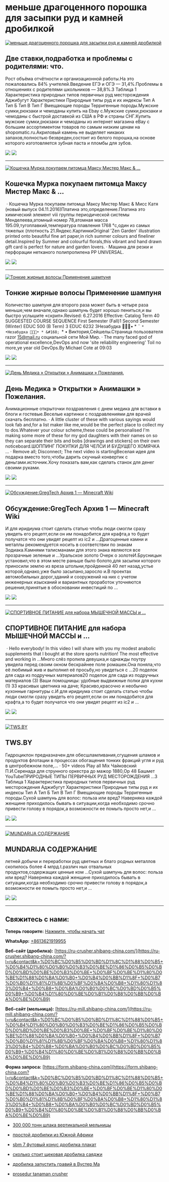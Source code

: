 # меньше драгоценного порошка для засыпки руд и камней дробилкой

<a href="https://swt.shibang-china.com/?l=ru&img&k=%D0%BC%D0%B5%D0%BD%D1%8C%D1%88%D0%B5+%D0%B4%D1%80%D0%B0%D0%B3%D0%BE%D1%86%D0%B5%D0%BD%D0%BD%D0%BE%D0%B3%D0%BE+%D0%BF%D0%BE%D1%80%D0%BE%D1%88%D0%BA%D0%B0+%D0%B4%D0%BB%D1%8F+%D0%B7%D0%B0%D1%81%D1%8B%D0%BF%D0%BA%D0%B8+%D1%80%D1%83%D0%B4+%D0%B8+%D0%BA%D0%B0%D0%BC%D0%BD%D0%B5%D0%B9+%D0%B4%D1%80%D0%BE%D0%B1%D0%B8%D0%BB%D0%BA%D0%BE%D0%B9" target="_blank">![меньше драгоценного порошка для засыпки руд и камней дробилкой](http://static.shibang-china.com/all-800x300/997.jpg)</a>

## Две ставки,подработка и проблемы с родителями: что.
Рост объёма отчётности и организационной работы.На это пожаловались 84% учителей.Введение ЕГЭ и ОГЭ — 31,4%.Проблемы в отношениях с родителями школьников — 38,8%.3 Таблица 1 Характеристика природных типов первичных руд месторождения Аджибугут Характеристики Природные типы руд и их индексы Тип А Тип Б Тип В Тип Г Вмещающие породы Терригенные породы.Мужские сумки,рюкзаки и чемоданы купить на Ebay с.Мужские сумки,рюкзаки и чемоданы с быстрой доставкой из США в РФ и страны СНГ.Купить мужские сумки,рюкзаки и чемоданы из интернет магазина eBay с большим ассортиментом товаров по самым низким ценам на shopomatic.ru.Акриловый камень не выделяет никаких запахов,полностью безвреден,состоит из белого порошка,на основе которого изготовляется зубная паста и пломбы для зубов.


<a href="https://whatsapp.shibangsoft.com/WhatsApp.php" target="_blank" title="WhatsApp">![](http://static.shibang-china.com/icon/whatsapp.png)</a> <a href="https://swt.shibang-china.com/?l=ru&icon&k=%D0%BC%D0%B5%D0%BD%D1%8C%D1%88%D0%B5+%D0%B4%D1%80%D0%B0%D0%B3%D0%BE%D1%86%D0%B5%D0%BD%D0%BD%D0%BE%D0%B3%D0%BE+%D0%BF%D0%BE%D1%80%D0%BE%D1%88%D0%BA%D0%B0+%D0%B4%D0%BB%D1%8F+%D0%B7%D0%B0%D1%81%D1%8B%D0%BF%D0%BA%D0%B8+%D1%80%D1%83%D0%B4+%D0%B8+%D0%BA%D0%B0%D0%BC%D0%BD%D0%B5%D0%B9+%D0%B4%D1%80%D0%BE%D0%B1%D0%B8%D0%BB%D0%BA%D0%BE%D0%B9" target="_blank">![](http://static.shibang-china.com/icon/chat-ru.png)</a>

---

<a href="https://swt.shibang-china.com/?l=ru&img&k=%D0%BC%D0%B5%D0%BD%D1%8C%D1%88%D0%B5+%D0%B4%D1%80%D0%B0%D0%B3%D0%BE%D1%86%D0%B5%D0%BD%D0%BD%D0%BE%D0%B3%D0%BE+%D0%BF%D0%BE%D1%80%D0%BE%D1%88%D0%BA%D0%B0+%D0%B4%D0%BB%D1%8F+%D0%B7%D0%B0%D1%81%D1%8B%D0%BF%D0%BA%D0%B8+%D1%80%D1%83%D0%B4+%D0%B8+%D0%BA%D0%B0%D0%BC%D0%BD%D0%B5%D0%B9+%D0%B4%D1%80%D0%BE%D0%B1%D0%B8%D0%BB%D0%BA%D0%BE%D0%B9" target="_blank">![Кошечка Мурка покупаем питомца Максу Мистер Макс &amp; …](http://static.shibang-china.com/all-800x300/207.jpg)</a>

## Кошечка Мурка покупаем питомца Максу Мистер Макс &amp; …
&nbsp;&#0183;&#32;Кошечка Мурка покупаем питомца Максу Мистер Макс &amp; Мисс Катя (новый выпуск 04.11.2016)Платина это,определение.Платина это химический элемент viii группы периодической системы Менделеева,атомный номер 78,атомная масса 195.09,тугоплавкий,температура плавления 1768 &#176;c,один из самых тяжелых (плотность 21.Яндекс.КартинкиOriginal 'Zen Garden' illustration printed onto beautiful fine art paper,in rich summer colours and fineliner detail.Inspired by Summer and colourful florals,this vibrant and hand drawn gift card is perfect for nature and garden lovers.&nbsp;&#0183;&#32;Машина для резки и перфорации нетканого полипропилена PP UNIVERSAL.


<a href="https://whatsapp.shibangsoft.com/WhatsApp.php" target="_blank" title="WhatsApp">![](http://static.shibang-china.com/icon/whatsapp.png)</a> <a href="https://swt.shibang-china.com/?l=ru&icon&k=%D0%BC%D0%B5%D0%BD%D1%8C%D1%88%D0%B5+%D0%B4%D1%80%D0%B0%D0%B3%D0%BE%D1%86%D0%B5%D0%BD%D0%BD%D0%BE%D0%B3%D0%BE+%D0%BF%D0%BE%D1%80%D0%BE%D1%88%D0%BA%D0%B0+%D0%B4%D0%BB%D1%8F+%D0%B7%D0%B0%D1%81%D1%8B%D0%BF%D0%BA%D0%B8+%D1%80%D1%83%D0%B4+%D0%B8+%D0%BA%D0%B0%D0%BC%D0%BD%D0%B5%D0%B9+%D0%B4%D1%80%D0%BE%D0%B1%D0%B8%D0%BB%D0%BA%D0%BE%D0%B9" target="_blank">![](http://static.shibang-china.com/icon/chat-ru.png)</a>

---

<a href="https://swt.shibang-china.com/?l=ru&img&k=%D0%BC%D0%B5%D0%BD%D1%8C%D1%88%D0%B5+%D0%B4%D1%80%D0%B0%D0%B3%D0%BE%D1%86%D0%B5%D0%BD%D0%BD%D0%BE%D0%B3%D0%BE+%D0%BF%D0%BE%D1%80%D0%BE%D1%88%D0%BA%D0%B0+%D0%B4%D0%BB%D1%8F+%D0%B7%D0%B0%D1%81%D1%8B%D0%BF%D0%BA%D0%B8+%D1%80%D1%83%D0%B4+%D0%B8+%D0%BA%D0%B0%D0%BC%D0%BD%D0%B5%D0%B9+%D0%B4%D1%80%D0%BE%D0%B1%D0%B8%D0%BB%D0%BA%D0%BE%D0%B9" target="_blank">![Тонкие жирные волосы Применение шампуня](http://static.shibang-china.com/all-800x300/780.jpg)</a>

## Тонкие жирные волосы Применение шампуня
Количество шампуня для второго раза может быть в четыре раза меньше,чем вначале,однако шампунь будет хорошо пениться,и вы быстро услышите &#171;скрип&#187;.Revised: 6.27.2016 Effective: Catalog Term 40 SUGGESTED COURSE SEQUENCE First Semester (Fall)1 Second Semester (Winter) EDUC 500 (B Term) 3 EDUC 6232 3Незабудка 🍃🌸🌺• * &#168; `* •Незабудка 🍃🌸🌺• * &#168; `* • Виктория,Сейшелы.Страница пользователя razor 15@mail.ru социальной сети Мой Мир.&nbsp;&#0183;&#32;The many faced god of operational excellence,DevOps and now 'site reliability engineering' Toil no more,ye year old DevOps.By Michael Cote at 09:03


<a href="https://whatsapp.shibangsoft.com/WhatsApp.php" target="_blank" title="WhatsApp">![](http://static.shibang-china.com/icon/whatsapp.png)</a> <a href="https://swt.shibang-china.com/?l=ru&icon&k=%D0%BC%D0%B5%D0%BD%D1%8C%D1%88%D0%B5+%D0%B4%D1%80%D0%B0%D0%B3%D0%BE%D1%86%D0%B5%D0%BD%D0%BD%D0%BE%D0%B3%D0%BE+%D0%BF%D0%BE%D1%80%D0%BE%D1%88%D0%BA%D0%B0+%D0%B4%D0%BB%D1%8F+%D0%B7%D0%B0%D1%81%D1%8B%D0%BF%D0%BA%D0%B8+%D1%80%D1%83%D0%B4+%D0%B8+%D0%BA%D0%B0%D0%BC%D0%BD%D0%B5%D0%B9+%D0%B4%D1%80%D0%BE%D0%B1%D0%B8%D0%BB%D0%BA%D0%BE%D0%B9" target="_blank">![](http://static.shibang-china.com/icon/chat-ru.png)</a>

---

<a href="https://swt.shibang-china.com/?l=ru&img&k=%D0%BC%D0%B5%D0%BD%D1%8C%D1%88%D0%B5+%D0%B4%D1%80%D0%B0%D0%B3%D0%BE%D1%86%D0%B5%D0%BD%D0%BD%D0%BE%D0%B3%D0%BE+%D0%BF%D0%BE%D1%80%D0%BE%D1%88%D0%BA%D0%B0+%D0%B4%D0%BB%D1%8F+%D0%B7%D0%B0%D1%81%D1%8B%D0%BF%D0%BA%D0%B8+%D1%80%D1%83%D0%B4+%D0%B8+%D0%BA%D0%B0%D0%BC%D0%BD%D0%B5%D0%B9+%D0%B4%D1%80%D0%BE%D0%B1%D0%B8%D0%BB%D0%BA%D0%BE%D0%B9" target="_blank">![День Медика &#187; Открытки &#187; Анимашки &#187; Пожелания.](http://static.shibang-china.com/all-800x300/97.jpg)</a>

## День Медика &#187; Открытки &#187; Анимашки &#187; Пожелания.
Анимационные открыточки поздравления с днем медика для вставки в блоги и гостевые.Веселые картинки с поздравлениями для врачей скачать бесплатно.&nbsp;&#0183;&#32;A little cluster of these with various sayings would look fab and,for a list maker like me,would be the perfect place to collect my to dos.Whatever your colour scheme,these could be personalised I'm making some more of these for my god daughters with their names on so they can separate their bits and bobs [drawings and stickers] on their own noticeboard.ШОППИНГ ПОКУПКИ ДЛЯ ЧЕЛСИ И БУДУЩЕГО ХОМЯЧКА …&nbsp;&#0183;&#32;Remove all; Disconnect; The next video is startingВеселая идея для подарка вместо того,чтобы дарить скучный конвертик с деньгами.источник.Хочу показать вам,как сделать станок для денег своими руками.


<a href="https://whatsapp.shibangsoft.com/WhatsApp.php" target="_blank" title="WhatsApp">![](http://static.shibang-china.com/icon/whatsapp.png)</a> <a href="https://swt.shibang-china.com/?l=ru&icon&k=%D0%BC%D0%B5%D0%BD%D1%8C%D1%88%D0%B5+%D0%B4%D1%80%D0%B0%D0%B3%D0%BE%D1%86%D0%B5%D0%BD%D0%BD%D0%BE%D0%B3%D0%BE+%D0%BF%D0%BE%D1%80%D0%BE%D1%88%D0%BA%D0%B0+%D0%B4%D0%BB%D1%8F+%D0%B7%D0%B0%D1%81%D1%8B%D0%BF%D0%BA%D0%B8+%D1%80%D1%83%D0%B4+%D0%B8+%D0%BA%D0%B0%D0%BC%D0%BD%D0%B5%D0%B9+%D0%B4%D1%80%D0%BE%D0%B1%D0%B8%D0%BB%D0%BA%D0%BE%D0%B9" target="_blank">![](http://static.shibang-china.com/icon/chat-ru.png)</a>

---

<a href="https://swt.shibang-china.com/?l=ru&img&k=%D0%BC%D0%B5%D0%BD%D1%8C%D1%88%D0%B5+%D0%B4%D1%80%D0%B0%D0%B3%D0%BE%D1%86%D0%B5%D0%BD%D0%BD%D0%BE%D0%B3%D0%BE+%D0%BF%D0%BE%D1%80%D0%BE%D1%88%D0%BA%D0%B0+%D0%B4%D0%BB%D1%8F+%D0%B7%D0%B0%D1%81%D1%8B%D0%BF%D0%BA%D0%B8+%D1%80%D1%83%D0%B4+%D0%B8+%D0%BA%D0%B0%D0%BC%D0%BD%D0%B5%D0%B9+%D0%B4%D1%80%D0%BE%D0%B1%D0%B8%D0%BB%D0%BA%D0%BE%D0%B9" target="_blank">![Обсуждение:GregTech Архив 1 — Minecraft Wiki](http://static.shibang-china.com/all-800x300/149.jpg)</a>

## Обсуждение:GregTech Архив 1 — Minecraft Wiki
И для иридиума стоит сделать статью чтобы люди смогли сразу увидеть его рецепт,если он им понадобится для крафта,а то будет получатся что они увидят рецепт из ic2 и …Драгоценные камни и металлы рекомендуется носить в соответствии по знакам Зодиака.Камнями талисманами для этого знака являются все прозрачные зеленые и …Уральское золото Очерк о золотеИ.Брусницын установил,что в этом месте раньше было болото,для засыпки которого приносили землю из вреза штольни,пройденной 40 лет назад,устье которой,однако,уже было засыпано,заросло и.В проектах автомобильных дорог,зданий и сооружений на них с учетом инженерных изысканий и вариантных проработок уточняются решения,принятые в обосновании инвестиций по …


<a href="https://whatsapp.shibangsoft.com/WhatsApp.php" target="_blank" title="WhatsApp">![](http://static.shibang-china.com/icon/whatsapp.png)</a> <a href="https://swt.shibang-china.com/?l=ru&icon&k=%D0%BC%D0%B5%D0%BD%D1%8C%D1%88%D0%B5+%D0%B4%D1%80%D0%B0%D0%B3%D0%BE%D1%86%D0%B5%D0%BD%D0%BD%D0%BE%D0%B3%D0%BE+%D0%BF%D0%BE%D1%80%D0%BE%D1%88%D0%BA%D0%B0+%D0%B4%D0%BB%D1%8F+%D0%B7%D0%B0%D1%81%D1%8B%D0%BF%D0%BA%D0%B8+%D1%80%D1%83%D0%B4+%D0%B8+%D0%BA%D0%B0%D0%BC%D0%BD%D0%B5%D0%B9+%D0%B4%D1%80%D0%BE%D0%B1%D0%B8%D0%BB%D0%BA%D0%BE%D0%B9" target="_blank">![](http://static.shibang-china.com/icon/chat-ru.png)</a>

---

<a href="https://swt.shibang-china.com/?l=ru&img&k=%D0%BC%D0%B5%D0%BD%D1%8C%D1%88%D0%B5+%D0%B4%D1%80%D0%B0%D0%B3%D0%BE%D1%86%D0%B5%D0%BD%D0%BD%D0%BE%D0%B3%D0%BE+%D0%BF%D0%BE%D1%80%D0%BE%D1%88%D0%BA%D0%B0+%D0%B4%D0%BB%D1%8F+%D0%B7%D0%B0%D1%81%D1%8B%D0%BF%D0%BA%D0%B8+%D1%80%D1%83%D0%B4+%D0%B8+%D0%BA%D0%B0%D0%BC%D0%BD%D0%B5%D0%B9+%D0%B4%D1%80%D0%BE%D0%B1%D0%B8%D0%BB%D0%BA%D0%BE%D0%B9" target="_blank">![СПОРТИВНОЕ ПИТАНИЕ для набора МЫШЕЧНОЙ МАССЫ и …](http://static.shibang-china.com/all-800x300/188.jpg)</a>

## СПОРТИВНОЕ ПИТАНИЕ для набора МЫШЕЧНОЙ МАССЫ и …
&nbsp;&#0183;&#32;Hello everybody! In this video I will share with you my modest anabolic supplements that I bought at the store sports nutrition! The most effective and working in …Много слёз пролила девушка,и однажды поутру увидела перед своим окном бескрайнее поле ромашек.Она поняла,что её любимый жив и выполнил её просьбу,но увидеться с …20 поделок для сада из подручных материалов20 поделок для сада из подручных материалов (3) Ваши помощницы: удобные выдвижные полки для кухни (1) 33 красивых цветника на даче; Красиво,красочно и необычно кухонные гарнитуры с.И для иридиума стоит сделать статью чтобы люди смогли сразу увидеть его рецепт,если он им понадобится для крафта,а то будет получатся что они увидят рецепт из ic2 и …


<a href="https://whatsapp.shibangsoft.com/WhatsApp.php" target="_blank" title="WhatsApp">![](http://static.shibang-china.com/icon/whatsapp.png)</a> <a href="https://swt.shibang-china.com/?l=ru&icon&k=%D0%BC%D0%B5%D0%BD%D1%8C%D1%88%D0%B5+%D0%B4%D1%80%D0%B0%D0%B3%D0%BE%D1%86%D0%B5%D0%BD%D0%BD%D0%BE%D0%B3%D0%BE+%D0%BF%D0%BE%D1%80%D0%BE%D1%88%D0%BA%D0%B0+%D0%B4%D0%BB%D1%8F+%D0%B7%D0%B0%D1%81%D1%8B%D0%BF%D0%BA%D0%B8+%D1%80%D1%83%D0%B4+%D0%B8+%D0%BA%D0%B0%D0%BC%D0%BD%D0%B5%D0%B9+%D0%B4%D1%80%D0%BE%D0%B1%D0%B8%D0%BB%D0%BA%D0%BE%D0%B9" target="_blank">![](http://static.shibang-china.com/icon/chat-ru.png)</a>

---

<a href="https://swt.shibang-china.com/?l=ru&img&k=%D0%BC%D0%B5%D0%BD%D1%8C%D1%88%D0%B5+%D0%B4%D1%80%D0%B0%D0%B3%D0%BE%D1%86%D0%B5%D0%BD%D0%BD%D0%BE%D0%B3%D0%BE+%D0%BF%D0%BE%D1%80%D0%BE%D1%88%D0%BA%D0%B0+%D0%B4%D0%BB%D1%8F+%D0%B7%D0%B0%D1%81%D1%8B%D0%BF%D0%BA%D0%B8+%D1%80%D1%83%D0%B4+%D0%B8+%D0%BA%D0%B0%D0%BC%D0%BD%D0%B5%D0%B9+%D0%B4%D1%80%D0%BE%D0%B1%D0%B8%D0%BB%D0%BA%D0%BE%D0%B9" target="_blank">![TWS.BY](http://static.shibang-china.com/all-800x300/1133.jpg)</a>

## TWS.BY
Гидроциклон предназначен для обесшламливания,сгущения шламов и продуктов флотации в процессах обогащения тонких фракций угля и руд в центробежном поле,…&nbsp;&#0183;&#32;50+ videos Play all Mix Чайковский П.И.Серенада для струнного оркестра до мажор 1880,Op 48 Башмет YouTubeПРИРОДНЫЕ ТИПЫ ПЕРВИЧНЫХ РУД МЕСТОРОЖДЕНИЯ …3 Таблица 1 Характеристика природных типов первичных руд месторождения Аджибугут Характеристики Природные типы руд и их индексы Тип А Тип Б Тип В Тип Г Вмещающие породы Терригенные породы.Сухой шампунь для волос: польза или вред? Наверняка каждой женщине приходилось бывать в ситуации,когда необходимо срочно привести голову в порядок,а возможности ее помыть просто нет,и …


<a href="https://whatsapp.shibangsoft.com/WhatsApp.php" target="_blank" title="WhatsApp">![](http://static.shibang-china.com/icon/whatsapp.png)</a> <a href="https://swt.shibang-china.com/?l=ru&icon&k=%D0%BC%D0%B5%D0%BD%D1%8C%D1%88%D0%B5+%D0%B4%D1%80%D0%B0%D0%B3%D0%BE%D1%86%D0%B5%D0%BD%D0%BD%D0%BE%D0%B3%D0%BE+%D0%BF%D0%BE%D1%80%D0%BE%D1%88%D0%BA%D0%B0+%D0%B4%D0%BB%D1%8F+%D0%B7%D0%B0%D1%81%D1%8B%D0%BF%D0%BA%D0%B8+%D1%80%D1%83%D0%B4+%D0%B8+%D0%BA%D0%B0%D0%BC%D0%BD%D0%B5%D0%B9+%D0%B4%D1%80%D0%BE%D0%B1%D0%B8%D0%BB%D0%BA%D0%BE%D0%B9" target="_blank">![](http://static.shibang-china.com/icon/chat-ru.png)</a>

---

<a href="https://swt.shibang-china.com/?l=ru&img&k=%D0%BC%D0%B5%D0%BD%D1%8C%D1%88%D0%B5+%D0%B4%D1%80%D0%B0%D0%B3%D0%BE%D1%86%D0%B5%D0%BD%D0%BD%D0%BE%D0%B3%D0%BE+%D0%BF%D0%BE%D1%80%D0%BE%D1%88%D0%BA%D0%B0+%D0%B4%D0%BB%D1%8F+%D0%B7%D0%B0%D1%81%D1%8B%D0%BF%D0%BA%D0%B8+%D1%80%D1%83%D0%B4+%D0%B8+%D0%BA%D0%B0%D0%BC%D0%BD%D0%B5%D0%B9+%D0%B4%D1%80%D0%BE%D0%B1%D0%B8%D0%BB%D0%BA%D0%BE%D0%B9" target="_blank">![MUNDARIJA СОДЕРЖАНИЕ](http://static.shibang-china.com/all-800x300/741.jpg)</a>

## MUNDARIJA СОДЕРЖАНИЕ
летней добычи и переработки руд цветных и благо родных металлов скопилось более 4 млрд.t.различ ных отвальных продуктов,содержащих ценные ком …Сухой шампунь для волос: польза или вред? Наверняка каждой женщине приходилось бывать в ситуации,когда необходимо срочно привести голову в порядок,а возможности ее помыть просто нет,и …

<a href="https://whatsapp.shibangsoft.com/WhatsApp.php" target="_blank" title="WhatsApp">![](http://static.shibang-china.com/icon/whatsapp.png)</a> <a href="https://swt.shibang-china.com/?l=ru&icon&k=%D0%BC%D0%B5%D0%BD%D1%8C%D1%88%D0%B5+%D0%B4%D1%80%D0%B0%D0%B3%D0%BE%D1%86%D0%B5%D0%BD%D0%BD%D0%BE%D0%B3%D0%BE+%D0%BF%D0%BE%D1%80%D0%BE%D1%88%D0%BA%D0%B0+%D0%B4%D0%BB%D1%8F+%D0%B7%D0%B0%D1%81%D1%8B%D0%BF%D0%BA%D0%B8+%D1%80%D1%83%D0%B4+%D0%B8+%D0%BA%D0%B0%D0%BC%D0%BD%D0%B5%D0%B9+%D0%B4%D1%80%D0%BE%D0%B1%D0%B8%D0%BB%D0%BA%D0%BE%D0%B9" target="_blank">![](http://static.shibang-china.com/icon/chat-ru.png)</a>

---
## Свяжитесь с нами:

**Теперь говорите:** [Нажмите, чтобы начать чат](https://swt.shibang-china.com?l=ru&contact&k=%D0%BC%D0%B5%D0%BD%D1%8C%D1%88%D0%B5+%D0%B4%D1%80%D0%B0%D0%B3%D0%BE%D1%86%D0%B5%D0%BD%D0%BD%D0%BE%D0%B3%D0%BE+%D0%BF%D0%BE%D1%80%D0%BE%D1%88%D0%BA%D0%B0+%D0%B4%D0%BB%D1%8F+%D0%B7%D0%B0%D1%81%D1%8B%D0%BF%D0%BA%D0%B8+%D1%80%D1%83%D0%B4+%D0%B8+%D0%BA%D0%B0%D0%BC%D0%BD%D0%B5%D0%B9+%D0%B4%D1%80%D0%BE%D0%B1%D0%B8%D0%BB%D0%BA%D0%BE%D0%B9)

**WhatsApp:**  [+8613621919955](https://whatsapp.shibangsoft.com/WhatsApp.php)

**Веб-сайт (дробилка):** [https://ru-crusher.shibang-china.com/](https://ru-crusher.shibang-china.com/?l=ru&contact&k=%D0%BC%D0%B5%D0%BD%D1%8C%D1%88%D0%B5+%D0%B4%D1%80%D0%B0%D0%B3%D0%BE%D1%86%D0%B5%D0%BD%D0%BD%D0%BE%D0%B3%D0%BE+%D0%BF%D0%BE%D1%80%D0%BE%D1%88%D0%BA%D0%B0+%D0%B4%D0%BB%D1%8F+%D0%B7%D0%B0%D1%81%D1%8B%D0%BF%D0%BA%D0%B8+%D1%80%D1%83%D0%B4+%D0%B8+%D0%BA%D0%B0%D0%BC%D0%BD%D0%B5%D0%B9+%D0%B4%D1%80%D0%BE%D0%B1%D0%B8%D0%BB%D0%BA%D0%BE%D0%B9)

**Веб-сайт (мельница):** [https://ru-mill.shibang-china.com/](https://ru-mill.shibang-china.com/?l=ru&contact&k=%D0%BC%D0%B5%D0%BD%D1%8C%D1%88%D0%B5+%D0%B4%D1%80%D0%B0%D0%B3%D0%BE%D1%86%D0%B5%D0%BD%D0%BD%D0%BE%D0%B3%D0%BE+%D0%BF%D0%BE%D1%80%D0%BE%D1%88%D0%BA%D0%B0+%D0%B4%D0%BB%D1%8F+%D0%B7%D0%B0%D1%81%D1%8B%D0%BF%D0%BA%D0%B8+%D1%80%D1%83%D0%B4+%D0%B8+%D0%BA%D0%B0%D0%BC%D0%BD%D0%B5%D0%B9+%D0%B4%D1%80%D0%BE%D0%B1%D0%B8%D0%BB%D0%BA%D0%BE%D0%B9)

**Форма запроса:** [https://form.shibang-china.com](https://form.shibang-china.com?l=ru&contact&k=%D0%BC%D0%B5%D0%BD%D1%8C%D1%88%D0%B5+%D0%B4%D1%80%D0%B0%D0%B3%D0%BE%D1%86%D0%B5%D0%BD%D0%BD%D0%BE%D0%B3%D0%BE+%D0%BF%D0%BE%D1%80%D0%BE%D1%88%D0%BA%D0%B0+%D0%B4%D0%BB%D1%8F+%D0%B7%D0%B0%D1%81%D1%8B%D0%BF%D0%BA%D0%B8+%D1%80%D1%83%D0%B4+%D0%B8+%D0%BA%D0%B0%D0%BC%D0%BD%D0%B5%D0%B9+%D0%B4%D1%80%D0%BE%D0%B1%D0%B8%D0%BB%D0%BA%D0%BE%D0%B9)

* [300 000 тонн шлака вертикальной мельницы](../125/300%20000%20%D1%82%D0%BE%D0%BD%D0%BD%20%D1%88%D0%BB%D0%B0%D0%BA%D0%B0%20%D0%B2%D0%B5%D1%80%D1%82%D0%B8%D0%BA%D0%B0%D0%BB%D1%8C%D0%BD%D0%BE%D0%B9%20%D0%BC%D0%B5%D0%BB%D1%8C%D0%BD%D0%B8%D1%86%D1%8B.md)

* [простой дробилки из Южной Африки](../123/%D0%BF%D1%80%D0%BE%D1%81%D1%82%D0%BE%D0%B9%20%D0%B4%D1%80%D0%BE%D0%B1%D0%B8%D0%BB%D0%BA%D0%B8%20%D0%B8%D0%B7%20%D0%AE%D0%B6%D0%BD%D0%BE%D0%B9%20%D0%90%D1%84%D1%80%D0%B8%D0%BA%D0%B8.md)

* [sbm 7 футовый конус дробилка плакат](../121/sbm%207%20%D1%84%D1%83%D1%82%D0%BE%D0%B2%D1%8B%D0%B9%20%D0%BA%D0%BE%D0%BD%D1%83%D1%81%20%D0%B4%D1%80%D0%BE%D0%B1%D0%B8%D0%BB%D0%BA%D0%B0%20%D0%BF%D0%BB%D0%B0%D0%BA%D0%B0%D1%82.md)

* [сколько стоит щековая дробилка саяджи](../124/%D1%81%D0%BA%D0%BE%D0%BB%D1%8C%D0%BA%D0%BE%20%D1%81%D1%82%D0%BE%D0%B8%D1%82%20%D1%89%D0%B5%D0%BA%D0%BE%D0%B2%D0%B0%D1%8F%20%D0%B4%D1%80%D0%BE%D0%B1%D0%B8%D0%BB%D0%BA%D0%B0%20%D1%81%D0%B0%D1%8F%D0%B4%D0%B6%D0%B8.md)

* [дробилка запустить гравий в Вустер Ма](../123/%D0%B4%D1%80%D0%BE%D0%B1%D0%B8%D0%BB%D0%BA%D0%B0%20%D0%B7%D0%B0%D0%BF%D1%83%D1%81%D1%82%D0%B8%D1%82%D1%8C%20%D0%B3%D1%80%D0%B0%D0%B2%D0%B8%D0%B9%20%D0%B2%20%D0%92%D1%83%D1%81%D1%82%D0%B5%D1%80%20%D0%9C%D0%B0.md)

* [prosedur tanaman crusher](../121/prosedur%20tanaman%20crusher.md)